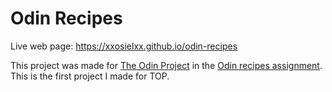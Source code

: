 # Odin Recipes

Live web page:
https://xxosielxx.github.io/odin-recipes

This project was made for [The Odin Project](https://www.theodinproject.com/about) in the [Odin recipes assignment](https://www.theodinproject.com/lessons/foundations-recipes). This is the first project I made for TOP.